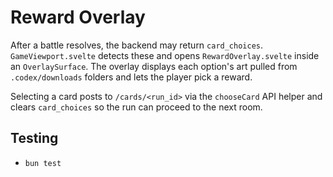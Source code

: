# Reward Overlay

After a battle resolves, the backend may return `card_choices`. `GameViewport.svelte` detects these and opens `RewardOverlay.svelte` inside an `OverlaySurface`. The overlay displays each option's art pulled from `.codex/downloads` folders and lets the player pick a reward.

Selecting a card posts to `/cards/<run_id>` via the `chooseCard` API helper and clears `card_choices` so the run can proceed to the next room.

## Testing
- `bun test`
